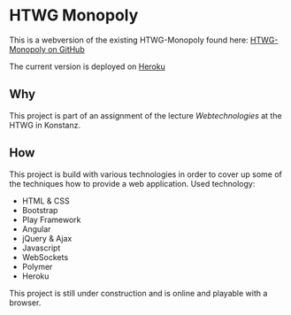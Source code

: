 # HTWG Monopoly

This is a webversion of the existing HTWG-Monopoly found here: [HTWG-Monopoly on GitHub](https://github.com/T1m1/de.htwg.se.monopoly)

The current version is deployed on [Heroku](https://htwg-monopoly.herokuapp.com)

## Why
This project is part of an assignment of the lecture *Webtechnologies* at the HTWG in Konstanz.

## How
This project is build with various technologies in order to cover up some of the techniques how to provide a web application.
Used technology:
- HTML & CSS
- Bootstrap
- Play Framework
- Angular
- jQuery & Ajax
- Javascript
- WebSockets
- Polymer
- Heroku 

 
This project is still under construction and is online and playable with a browser.



